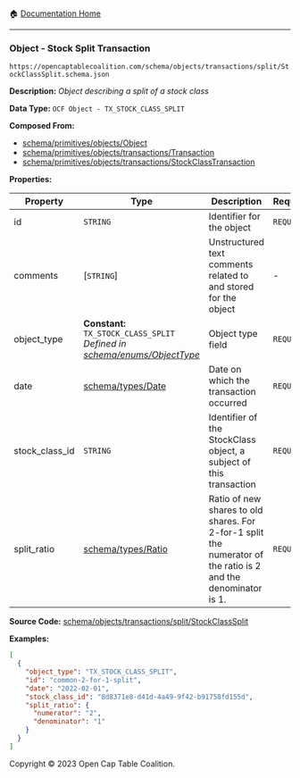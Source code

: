 :house: [Documentation Home](/README.md)

---

### Object - Stock Split Transaction

`https://opencaptablecoalition.com/schema/objects/transactions/split/StockClassSplit.schema.json`

**Description:** _Object describing a split of a stock class_

**Data Type:** `OCF Object - TX_STOCK_CLASS_SPLIT`

**Composed From:**

- [schema/primitives/objects/Object](/docs/schema/primitives/objects/Object.md)
- [schema/primitives/objects/transactions/Transaction](/docs/schema/primitives/objects/transactions/Transaction.md)
- [schema/primitives/objects/transactions/StockClassTransaction](/docs/schema/primitives/objects/transactions/StockClassTransaction.md)

**Properties:**

| Property       | Type                                                                                                              | Description                                                                                                    | Required   |
| -------------- | ----------------------------------------------------------------------------------------------------------------- | -------------------------------------------------------------------------------------------------------------- | ---------- |
| id             | `STRING`                                                                                                          | Identifier for the object                                                                                      | `REQUIRED` |
| comments       | [`STRING`]                                                                                                        | Unstructured text comments related to and stored for the object                                                | -          |
| object_type    | **Constant:** `TX_STOCK_CLASS_SPLIT`</br>_Defined in [schema/enums/ObjectType](/docs/schema/enums/ObjectType.md)_ | Object type field                                                                                              | `REQUIRED` |
| date           | [schema/types/Date](/docs/schema/types/Date.md)                                                                   | Date on which the transaction occurred                                                                         | `REQUIRED` |
| stock_class_id | `STRING`                                                                                                          | Identifier of the StockClass object, a subject of this transaction                                             | `REQUIRED` |
| split_ratio    | [schema/types/Ratio](/docs/schema/types/Ratio.md)                                                                 | Ratio of new shares to old shares. For 2-for-1 split the numerator of the ratio is 2 and the denominator is 1. | `REQUIRED` |

**Source Code:** [schema/objects/transactions/split/StockClassSplit](/schema/objects/transactions/split/StockClassSplit.schema.json)

**Examples:**

```json
[
  {
    "object_type": "TX_STOCK_CLASS_SPLIT",
    "id": "common-2-for-1-split",
    "date": "2022-02-01",
    "stock_class_id": "8d8371e8-d41d-4a49-9f42-b91758fd155d",
    "split_ratio": {
      "numerator": "2",
      "denominator": "1"
    }
  }
]
```

Copyright © 2023 Open Cap Table Coalition.
